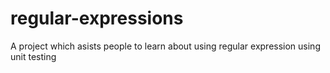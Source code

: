 # regular-expressions
A project which asists people to learn about using regular expression using unit testing
